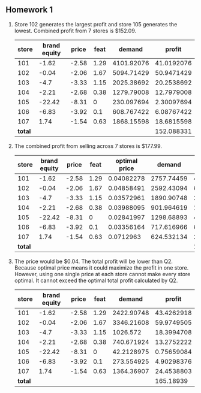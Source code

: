 ## Homework 1

1. Store 102 generates the largest profit and store 105 generates the lowest. Combined profit from 7 stores is \$152.09. 

   | store     | brand equity | price | feat | demand     | profit     |
   | --------- | ------------ | ----- | ---- | ---------- | ---------- |
   | 101       | -1.62        | -2.58 | 1.29 | 4101.92076 | 41.0192076 |
   | 102       | -0.04        | -2.06 | 1.67 | 5094.71429 | 50.9471429 |
   | 103       | -4.7         | -3.33 | 1.15 | 2025.38692 | 20.2538692 |
   | 104       | -2.21        | -2.68 | 0.38 | 1279.79008 | 12.7979008 |
   | 105       | -22.42       | -8.31 | 0    | 230.097694 | 2.30097694 |
   | 106       | -6.83        | -3.92 | 0.1  | 608.767422 | 6.08767422 |
   | 107       | 1.74         | -1.54 | 0.63 | 1868.15598 | 18.6815598 |
   | **total** |              |       |      |            | 152.088331 |

2. The combined profit from selling across 7 stores is \$177.99. 

   | store     | brand equity | price | feat | optimal price | demand     | profit     |
   | --------- | ------------ | ----- | ---- | ------------- | ---------- | ---------- |
   | 101       | -1.62        | -2.58 | 1.29 | 0.04082278    | 2757.74459 | 43.6351992 |
   | 102       | -0.04        | -2.06 | 1.67 | 0.04858491    | 2592.43094 | 61.1422392 |
   | 103       | -4.7         | -3.33 | 1.15 | 0.03572961    | 1890.90748 | 20.2887069 |
   | 104       | -2.21        | -2.68 | 0.38 | 0.03988095    | 901.964619 | 13.4220925 |
   | 105       | -22.42       | -8.31 | 0    | 0.02841997    | 1298.68893 | 4.44148061 |
   | 106       | -6.83        | -3.92 | 0.1  | 0.03356164    | 717.616966 | 6.14398087 |
   | 107       | 1.74         | -1.54 | 0.63 | 0.0712963     | 624.532134 | 28.9135247 |
   | **total** |              |       |      |               |            | 177.987224 |

3. The price would be \$0.04. The total profit will be lower than Q2. Because optimal price means it could maximize the profit in one store. However, using one single price at each store cannot make every store optimal. It cannot exceed the optimal total profit calculated by Q2. 

   | store     | brand equity | price | feat | demand     | profit     |
   | --------- | ------------ | ----- | ---- | ---------- | ---------- |
   | 101       | -1.62        | -2.58 | 1.29 | 2422.90748 | 43.4262918 |
   | 102       | -0.04        | -2.06 | 1.67 | 3346.21608 | 59.9749505 |
   | 103       | -4.7         | -3.33 | 1.15 | 1026.572   | 18.3994708 |
   | 104       | -2.21        | -2.68 | 0.38 | 740.671924 | 13.2752222 |
   | 105       | -22.42       | -8.31 | 0    | 42.2128975 | 0.75659084 |
   | 106       | -6.83        | -3.92 | 0.1  | 273.554925 | 4.90298376 |
   | 107       | 1.74         | -1.54 | 0.63 | 1364.36907 | 24.4538803 |
   | **total** |              |       |      |            | 165.18939  |


